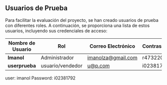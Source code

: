 ## Usuarios de Prueba

Para facilitar la evaluación del proyecto, se han creado usuarios de prueba con diferentes roles. A continuación, se proporciona una lista de estos usuarios, incluyendo sus credenciales de acceso:

| Nombre de Usuario | Rol            | Correo Electrónico        | Contraseña        |
|-------------------|----------------|---------------------------|-------------------|
| **Imanol**        | Administrador  | imanolza@gmail.com        | r47322071         |
| **userprueba**    |usuario/vendedor| u@p.com                   | i02381792         |


user: imanol
Password: i02381792

